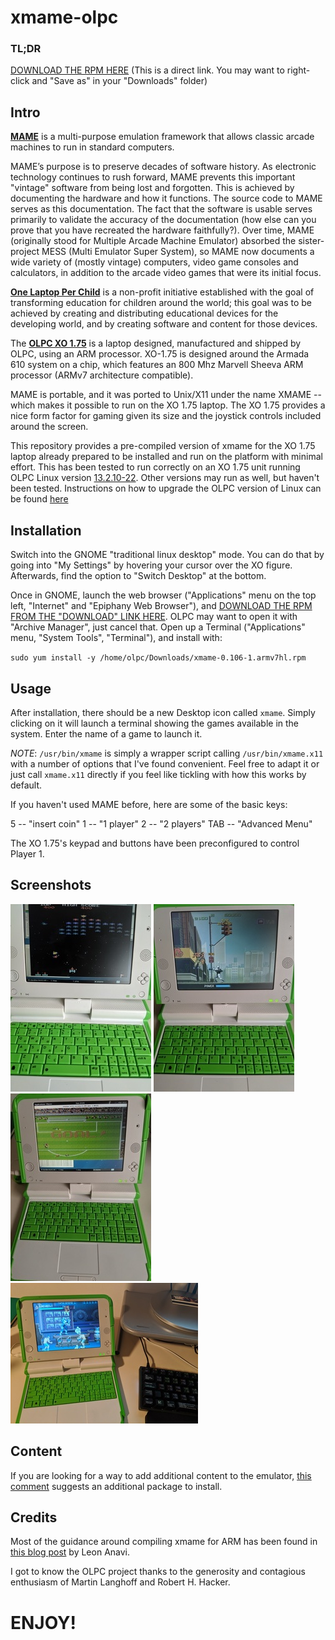 # xmame-olpc

### TL;DR
[DOWNLOAD THE RPM HERE](https://github.com/fernandosanchezmunoz/xmame-olpc/blob/master/rpmbuild/RPMS/armv7hl/xmame-0.106-1.armv7hl.rpm) (This is a direct link. You may want to right-click and "Save as" in your "Downloads" folder)

## Intro

[**MAME**](www.mamedev.org) is a multi-purpose emulation framework that allows classic arcade machines to run in standard computers.

MAME’s purpose is to preserve decades of software history. As electronic technology continues to rush forward, MAME prevents this important "vintage" software from being lost and forgotten. This is achieved by documenting the hardware and how it functions. The source code to MAME serves as this documentation. The fact that the software is usable serves primarily to validate the accuracy of the documentation (how else can you prove that you have recreated the hardware faithfully?). Over time, MAME (originally stood for Multiple Arcade Machine Emulator) absorbed the sister-project MESS (Multi Emulator Super System), so MAME now documents a wide variety of (mostly vintage) computers, video game consoles and calculators, in addition to the arcade video games that were its initial focus.

[**One Laptop Per Child**](www.laptop.org) is a non-profit initiative established with the goal of transforming education for children around the world; this goal was to be achieved by creating and distributing educational devices for the developing world, and by creating software and content for those devices.

The [**OLPC XO 1.75**](http://wiki.laptop.org/go/XO-1.75) is a laptop designed, manufactured and shipped by OLPC, using an ARM processor. XO-1.75 is designed around the Armada 610 system on a chip, which features an 800 Mhz Marvell Sheeva ARM processor (ARMv7 architecture compatible). 

MAME is portable, and it was ported to Unix/X11 under the name XMAME -- which makes it possible to run on the XO 1.75 laptop. The XO 1.75 provides a nice form factor for gaming given its size and the joystick controls included around the screen. 

This repository provides a pre-compiled version of xmame for the XO 1.75 laptop already prepared to be installed and run on the platform with minimal effort. This has been tested to run correctly on an XO 1.75 unit running OLPC Linux version [13.2.10-22](http://download.laptop.org/xo-1.75/os/official/13.2.10-22/). Other versions may run as well, but haven't been tested. Instructions on how to upgrade the OLPC version of Linux can be found [here](http://wiki.laptop.org/go/Release_notes/13.2.10#XO-1.75)

## Installation

Switch into the GNOME "traditional linux desktop" mode. You can  do that by going into "My Settings" by hovering your cursor over the XO figure. Afterwards, find the option to "Switch Desktop" at the bottom.

Once in GNOME, launch the web browser ("Applications" menu on the top left, "Internet" and "Epiphany Web Browser"), and [DOWNLOAD THE RPM FROM THE "DOWNLOAD" LINK HERE](https://github.com/fernandosanchezmunoz/xmame-olpc/blob/master/rpmbuild/RPMS/armv7hl/xmame-0.106-1.armv7hl.rpm). OLPC may want to open it with "Archive Manager", just cancel that. Open up a Terminal ("Applications" menu, "System Tools", "Terminal"), and install with:

`
sudo yum install -y /home/olpc/Downloads/xmame-0.106-1.armv7hl.rpm
`

## Usage

After installation, there should be a new Desktop icon called `xmame`. Simply clicking on it will launch a terminal showing the games available in the system. Enter the name of a game to launch it.

*NOTE*: `/usr/bin/xmame` is simply a wrapper script calling `/usr/bin/xmame.x11` with a number of options that I've found convenient. Feel free to adapt it or just call `xmame.x11` directly if you feel like tickling with how this works by default.

If you haven't used MAME before, here are some of the basic keys:

5 -- "insert coin"
1 -- "1 player"
2 -- "2 players"
TAB -- "Advanced Menu"

The XO 1.75's keypad and buttons have been preconfigured to control Player 1.

## Screenshots

![Galaga](/pics/galaga.jpg)
![Robocop](/pics/robocop.jpg)
![Tehkan World Cup](/pics/tehkanwc.jpg)
![Punisher](/pics/finalfight.jpg)

## Content

If you are looking for a way to add additional content to the emulator, [this comment](https://github.com/fernandosanchezmunoz/xmame-olpc/issues/1) suggests an additional package to install.

## Credits

Most of the guidance around compiling xmame for ARM has been found in [this blog post](https://www.anavi.org/article/177/) by Leon Anavi.


I got to know the OLPC project thanks to the generosity and contagious enthusiasm of Martin Langhoff and Robert H. Hacker. 

# ENJOY!

